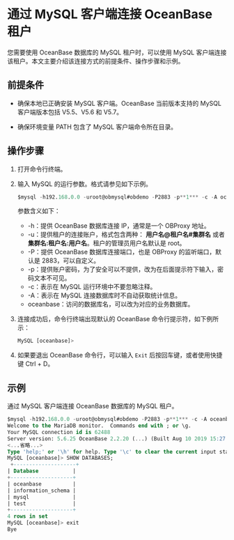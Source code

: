 # 通过 MySQL 客户端连接 OceanBase 租户

您需要使用 OceanBase 数据库的 MySQL 租户时，可以使用 MySQL 客户端连接该租户。本文主要介绍该连接方式的前提条件、操作步骤和示例。

## 前提条件

* 确保本地已正确安装 MySQL 客户端。OceanBase 当前版本支持的 MySQL 客户端版本包括 V5.5、V5.6 和 V5.7。

* 确保环境变量 PATH 包含了 MySQL 客户端命令所在目录。

## 操作步骤

1. 打开命令行终端。

2. 输入 MySQL 的运行参数。格式请参见如下示例。

   ```sql
   $mysql -h192.168.0.0 -uroot@obmysql#obdemo -P2883 -p**1*** -c -A oceanbase
   ```

   参数含义如下：

   * -h：提供 OceanBase 数据库连接 IP，通常是一个 OBProxy 地址。
   * -u：提供租户的连接账户，格式包含两种： **用户名@租户名#集群名** 或者 **集群名:租户名:用户名**。租户的管理员用户名默认是 root。
   * -P：提供 OceanBase 数据库连接端口，也是 OBProxy 的监听端口，默认是 2883，可以自定义。
   * -p：提供账户密码，为了安全可以不提供，改为在后面提示符下输入，密码文本不可见。
   * -c：表示在 MySQL 运行环境中不要忽略注释。
   * -A：表示在 MySQL 连接数据库时不自动获取统计信息。
   * oceanbase：访问的数据库名，可以改为对应的业务数据库。

3. 连接成功后，命令行终端出现默认的 OceanBase 命令行提示符，如下例所示：

   ```sql
   MySQL [oceanbase]>
   ```

4. 如果要退出 OceanBase 命令行，可以输入 `Exit` 后按回车键，或者使用快捷键 Ctrl + D。

## 示例

通过 MySQL 客户端连接 OceanBase 数据库的 MySQL 租户。

```sql
$mysql -h192.168.0.0 -uroot@obmysql#obdemo -P2883 -p**1*** -c -A oceanbase
Welcome to the MariaDB monitor.  Commands end with ; or \g.
Your MySQL connection id is 62488
Server version: 5.6.25 OceanBase 2.2.20 (...) (Built Aug 10 2019 15:27:33)
<...省略...>
Type 'help;' or '\h' for help. Type '\c' to clear the current input statement.
MySQL [oceanbase]> SHOW DATABASES;
 +--------------------+
| Database           |
+--------------------+
| oceanbase          |
| information_schema |
| mysql              |
| test               |
+--------------------+
4 rows in set
MySQL [oceanbase]> exit
Bye
```
